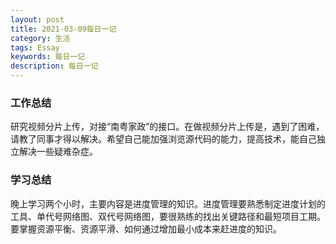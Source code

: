 ```yaml
---
layout: post
title: 2021-03-09每日一记
category: 生活
tags: Essay
keywords: 每日一记
description: 每日一记
---
```

### 工作总结

研究视频分片上传，对接“南粤家政”的接口。在做视频分片上传是，遇到了困难，请教了同事才得以解决。希望自己能加强浏览源代码的能力，提高技术，能自己独立解决一些疑难杂症。



### 学习总结

晚上学习两个小时，主要内容是进度管理的知识。进度管理要熟悉制定进度计划的工具、单代号网络图、双代号网络图，要很熟练的找出关键路径和最短项目工期。
要掌握资源平衡、资源平滑、如何通过增加最小成本来赶进度的知识。


